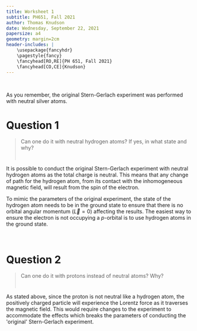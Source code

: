 ```yaml
---
title: Worksheet 1
subtitle: PH651, Fall 2021
author: Thomas Knudson
date: Wednesday, September 22, 2021
papersize: a4
geometry: margin=2cm
header-includes: |
    \usepackage{fancyhdr}
    \pagestyle{fancy}
    \fancyhead[RO,RE]{PH 651, Fall 2021}
    \fancyhead[CO,CE]{Knudson}
---
```


$$\ $$

As you remember, the original Stern-Gerlach experiment was performed with neutral silver atoms.

# Question 1

> Can one do it with neutral hydrogen atoms? If yes, in what state and why? $$\ $$

It is possible to conduct the original Stern-Gerlach experiment with neutral hydrogen atoms as the total charge is neutral. This means that any change of path for the hydrogen atom, from its contact with the inhomogeneous magnetic field, will result from the spin of the electron.

To mimic the parameters of the original experiment, the state of the hydrogen atom needs to be in the ground state to ensure that there is no orbital angular momentum ($\vec{L}=0$) affecting the results. The easiest way to ensure the electron is not occupying a $p$-orbital is to use hydrogen atoms in the ground state.

$$\ $$

# Question 2

> Can one do it with protons instead of neutral atoms? Why? $$\ $$

As stated above, since the proton is not neutral like a hydrogen atom, the positively charged particle will experience the Lorentz force as it traverses the magnetic field. This would require changes to the experiment to accommodate the effects which breaks the parameters of conducting the 'original' Stern-Gerlach experiment.
